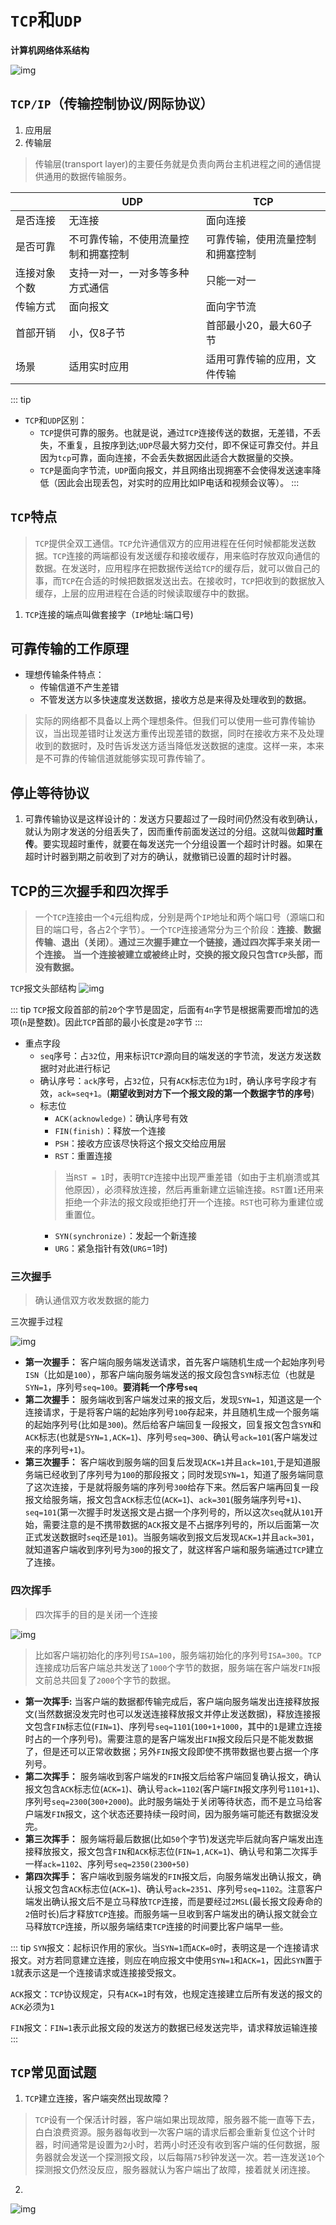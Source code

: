# `TCP`和`UDP`
**计算机网络体系结构**

![img](/dovis-blog/other/10.png)

## `TCP/IP`（传输控制协议/网际协议）
1. 应用层
2. 传输层
> 传输层(transport layer)的主要任务就是负责向两台主机进程之间的通信提供通用的数据传输服务。

|  |  UDP  |  TCP |
|--|-------|------|
|是否连接 | 无连接 | 面向连接 |
|是否可靠|不可靠传输，不使用流量控制和拥塞控制|可靠传输，使用流量控制和拥塞控制|
|连接对象个数|支持一对一，一对多等多种方式通信|只能一对一|
|传输方式|面向报文|面向字节流|
|首部开销|小，仅8子节|首部最小20，最大60子节|
|场景|适用实时应用|适用可靠传输的应用，文件传输|

::: tip
+ `TCP`和`UDP`区别：
    - `TCP`提供可靠的服务。也就是说，通过`TCP`连接传送的数据，无差错，不丢失，不重复，且按序到达;`UDP`尽最大努力交付，即不保证可靠交付。并且因为`tcp`可靠，面向连接，不会丢失数据因此适合大数据量的交换。
    - `TCP`是面向字节流，`UDP`面向报文，并且网络出现拥塞不会使得发送速率降低（因此会出现丢包，对实时的应用比如IP电话和视频会议等）。
:::

## `TCP`特点
> `TCP`提供全双工通信。`TCP`允许通信双方的应用进程在任何时候都能发送数据。`TCP`连接的两端都设有发送缓存和接收缓存，用来临时存放双向通信的数据。在发送时，应用程序在把数据传送给`TCP`的缓存后，就可以做自己的事，而`TCP`在合适的时候把数据发送出去。在接收时，`TCP`把收到的数据放入缓存，上层的应用进程在合适的时候读取缓存中的数据。

1. `TCP`连接的端点叫做套接字（`IP`地址:端口号)

## 可靠传输的工作原理
+ 理想传输条件特点：
    - 传输信道不产生差错
    - 不管发送方以多快速度发送数据，接收方总是来得及处理收到的数据。
> 实际的网络都不具备以上两个理想条件。但我们可以使用一些可靠传输协议，当出现差错时让发送方重传出现差错的数据，同时在接收方来不及处理收到的数据时，及时告诉发送方适当降低发送数据的速度。这样一来，本来是不可靠的传输信道就能够实现可靠传输了。

## 停止等待协议
1. 可靠传输协议是这样设计的：发送方只要超过了一段时间仍然没有收到确认，就认为刚才发送的分组丢失了，因而重传前面发送过的分组。这就叫做**超时重传**。要实现超时重传，就要在每发送完一个分组设置一个超时计时器。如果在超时计时器到期之前收到了对方的确认，就撤销已设置的超时计时器。

## TCP的三次握手和四次挥手
> 一个`TCP`连接由一个`4`元组构成，分别是两个`IP`地址和两个端口号（源端口和目的端口号，各占2个字节）。一个`TCP`连接通常分为三个阶段：**连接**、**数据传输**、**退出（关闭）**。**通过三次握手建立一个链接，通过四次挥手来关闭一个连接。** **当一个连接被建立或被终止时，交换的报文段只包含`TCP`头部，而没有数据。**

`TCP`报文头部结构
![img](/dovis-blog/other/11.png)

::: tip
`TCP`报文段首部的前`20`个字节是固定，后面有`4n`字节是根据需要而增加的选项(`n`是整数)。因此`TCP`首部的最小长度是`20`字节
:::

+ 重点字段
    - `seq`序号：占`32`位，用来标识`TCP`源向目的端发送的字节流，发送方发送数据时对此进行标记
    - 确认序号：`ack`序号，占`32`位，只有`ACK`标志位为`1`时，确认序号字段才有效，`ack=seq+1`。(**期望收到对方下一个报文段的第一个数据字节的序号**)
    - 标志位
        + `ACK(acknowledge)`：确认序号有效
        + `FIN(finish)`：释放一个连接
        + `PSH`：接收方应该尽快将这个报文交给应用层
        + `RST`：重置连接
        > 当`RST = 1`时，表明`TCP`连接中出现严重差错（如由于主机崩溃或其他原因），必须释放连接，然后再重新建立运输连接。`RST`置`1`还用来拒绝一个非法的报文段或拒绝打开一个连接。`RST`也可称为重建位或重置位。
        + `SYN(synchronize)`：发起一个新连接
        + `URG`：紧急指针有效(`URG`=1时)

### 三次握手
> 确认通信双方收发数据的能力

三次握手过程

![img](/dovis-blog/other/12.png)

- **第一次握手：** 客户端向服务端发送请求，首先客户端随机生成一个起始序列号`ISN`（比如是`100`），那客户端向服务端发送的报文段包含`SYN`标志位（也就是`SYN=1`，序列号`seq=100`。**要消耗一个序号`seq`**
- **第二次握手：** 服务端收到客户端发过来的报文后，发现`SYN=1`，知道这是一个连接请求，于是将客户端的起始序列号`100`存起来，并且随机生成一个服务端的起始序列号(比如是`300`)。然后给客户端回复一段报文，回复报文包含`SYN`和`ACK`标志(也就是`SYN=1,ACK=1`)、序列号`seq=300`、确认号`ack=101`(客户端发过来的序列号`+1`)。
- **第三次握手：** 客户端收到服务端的回复后发现`ACK=1`并且`ack=101`,于是知道服务端已经收到了序列号为`100`的那段报文；同时发现`SYN=1`，知道了服务端同意了这次连接，于是就将服务端的序列号`300`给存下来。然后客户端再回复一段报文给服务端，报文包含`ACK`标志位(`ACK=1`)、`ack=301`(服务端序列号`+1`)、`seq=101`(第一次握手时发送报文是占据一个序列号的，所以这次`seq`就从`101`开始，需要注意的是不携带数据的`ACK`报文是不占据序列号的，所以后面第一次正式发送数据时`seq`还是`101`)。当服务端收到报文后发现`ACK=1`并且`ack=301`，就知道客户端收到序列号为`300`的报文了，就这样客户端和服务端通过`TCP`建立了连接。

### 四次挥手
> 四次挥手的目的是关闭一个连接

![img](/dovis-blog/other/13.jpg)

> 比如客户端初始化的序列号`ISA=100`，服务端初始化的序列号`ISA=300`。`TCP`连接成功后客户端总共发送了`1000`个字节的数据，服务端在客户端发`FIN`报文前总共回复了`2000`个字节的数据。

- **第一次挥手:** 当客户端的数据都传输完成后，客户端向服务端发出连接释放报文(当然数据没发完时也可以发送连接释放报文并停止发送数据)，释放连接报文包含`FIN`标志位(`FIN=1`)、序列号`seq=1101`(`100+1+1000`，其中的`1`是建立连接时占的一个序列号)。需要注意的是客户端发出`FIN`报文段后只是不能发数据了，但是还可以正常收数据；另外`FIN`报文段即使不携带数据也要占据一个序列号。
- **第二次挥手：** 服务端收到客户端发的`FIN`报文后给客户端回复确认报文，确认报文包含`ACK`标志位(`ACK=1`)、确认号`ack=1102`(客户端`FIN`报文序列号`1101+1`)、序列号`seq=2300`(`300+2000`)。此时服务端处于关闭等待状态，而不是立马给客户端发`FIN`报文，这个状态还要持续一段时间，因为服务端可能还有数据没发完。
- **第三次挥手：** 服务端将最后数据(比如`50`个字节)发送完毕后就向客户端发出连接释放报文，报文包含`FIN`和`ACK`标志位(`FIN=1,ACK=1`)、确认号和第二次挥手一样`ack=1102`、序列号`seq=2350(2300+50)`
- **第四次挥手：** 客户端收到服务端发的`FIN`报文后，向服务端发出确认报文，确认报文包含`ACK`标志位(`ACK=1`)、确认号`ack=2351`、序列号`seq=1102`。注意客户端发出确认报文后不是立马释放`TCP`连接，而是要经过`2MSL`(最长报文段寿命的`2`倍时长)后才释放`TCP`连接。而服务端一旦收到客户端发出的确认报文就会立马释放`TCP`连接，所以服务端结束`TCP`连接的时间要比客户端早一些。

::: tip
`SYN`报文：起标识作用的家伙。当`SYN=1`而`ACK=0`时，表明这是一个连接请求报文。对方若同意建立连接，则应在响应报文中使用`SYN=1`和`ACK=1`，因此`SYN`置于`1`就表示这是一个连接请求或连接接受报文。

`ACK`报文：`TCP`协议规定，只有`ACK=1`时有效，也规定连接建立后所有发送的报文的`ACK`必须为`1`

`FIN`报文：`FIN=1`表示此报文段的发送方的数据已经发送完毕，请求释放运输连接
:::

## `TCP`常见面试题
1. `TCP`建立连接，客户端突然出现故障？
> `TCP`设有一个保活计时器，客户端如果出现故障，服务器不能一直等下去，白白浪费资源。服务器每收到一次客户端的请求后都会重新复位这个计时器，时间通常是设置为`2`小时，若两小时还没有收到客户端的任何数据，服务器就会发送一个探测报文段，以后每隔`75`秒钟发送一次。若一连发送`10`个探测报文仍然没反应，服务器就认为客户端出了故障，接着就关闭连接。

2. 
![img](/dovis-blog/other/13.png)